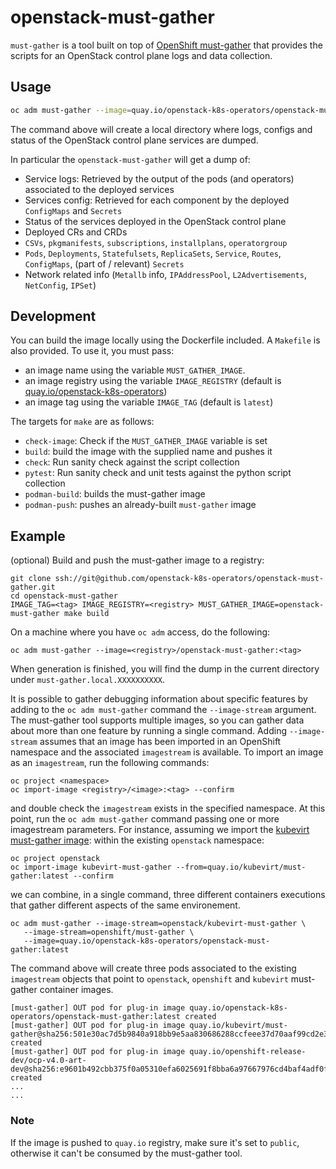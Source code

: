 # openstack-must-gather

`must-gather` is a tool built on top of [OpenShift must-gather](https://github.com/openshift/must-gather)
that provides the scripts for an OpenStack control plane logs and data collection.

## Usage

```sh
oc adm must-gather --image=quay.io/openstack-k8s-operators/openstack-must-gather
```

The command above will create a local directory where logs, configs and status
of the OpenStack control plane services are dumped.

In particular the `openstack-must-gather` will get a dump of:
- Service logs: Retrieved by the output of the pods (and operators) associated to the deployed
  services
- Services config: Retrieved for each component by the deployed `ConfigMaps` and `Secrets`
- Status of the services deployed in the OpenStack control plane
- Deployed CRs and CRDs
- `CSVs`, `pkgmanifests`, `subscriptions`, `installplans`, `operatorgroup`
- `Pods`, `Deployments`, `Statefulsets`, `ReplicaSets`, `Service`, `Routes`, `ConfigMaps`, (part of / relevant) `Secrets`
- Network related info (`Metallb` info, `IPAddressPool`, `L2Advertisements`, `NetConfig`, `IPSet`)

## Development

You can build the image locally using the Dockerfile included.
A `Makefile` is also provided. To use it, you must pass:
- an image name using the variable `MUST_GATHER_IMAGE`.
- an image registry using the variable `IMAGE_REGISTRY` (default is [quay.io/openstack-k8s-operators](https://quay.io/openstack-k8s-operators))
- an image tag using the variable `IMAGE_TAG` (default is `latest`)

The targets for `make` are as follows:
- `check-image`: Check if the `MUST_GATHER_IMAGE` variable is set
- `build`: build the image with the supplied name and pushes it
- `check`: Run sanity check against the script collection
- `pytest`: Run sanity check and unit tests against the python script collection
- `podman-build`: builds the must-gather image
- `podman-push`:  pushes an already-built `must-gather` image

## Example

(optional) Build and push the must-gather image to a registry:

```
git clone ssh://git@github.com/openstack-k8s-operators/openstack-must-gather.git
cd openstack-must-gather
IMAGE_TAG=<tag> IMAGE_REGISTRY=<registry> MUST_GATHER_IMAGE=openstack-must-gather make build
```

On a machine where you have `oc adm` access, do the following:

```
oc adm must-gather --image=<registry>/openstack-must-gather:<tag>
```

When generation is finished, you will find the dump in the current directory
under `must-gather.local.XXXXXXXXXX`.

It is possible to gather debugging information about specific features by adding
to the `oc adm must-gather` command the `--image-stream` argument.
The must-gather tool supports multiple images, so you can gather data about more
than one feature by running a single command.
Adding `--image-stream` assumes that an image has been imported in an OpenShift
namespace and the associated `imagestream` is available.
To import an image as an `imagestream`, run the following commands:

```
oc project <namespace>
oc import-image <registry>/<image>:<tag> --confirm
```

and double check the `imagestream` exists in the specified namespace.
At this point, run the `oc adm must-gather` command passing one or more
imagestream parameters.
For instance, assuming we import the [kubevirt must-gather image](quay.io/kubevirt/must-gather:latest):
within the existing `openstack` namespace:

```
oc project openstack
oc import-image kubevirt-must-gather --from=quay.io/kubevirt/must-gather:latest --confirm
```
we can combine, in a single command, three different containers executions that
gather different aspects of the same environement.

```
oc adm must-gather --image-stream=openstack/kubevirt-must-gather \
   --image-stream=openshift/must-gather \
   --image=quay.io/openstack-k8s-operators/openstack-must-gather:latest
```

The command above will create three pods associated to the existing `imagestream`
objects that point to `openstack`, `openshift` and `kubevirt` must-gather container
images.

```
[must-gather] OUT pod for plug-in image quay.io/openstack-k8s-operators/openstack-must-gather:latest created
[must-gather] OUT pod for plug-in image quay.io/kubevirt/must-gather@sha256:501e30ac7d5b9840a918bb9e5aa830686288ccfeee37d70aaf99cd2e302a2bb0 created
[must-gather] OUT pod for plug-in image quay.io/openshift-release-dev/ocp-v4.0-art-dev@sha256:e9601b492cbb375f0a05310efa6025691f8bba6a97667976cd4baf4adf0f244c created
...
...
```

### Note

If the image is pushed to `quay.io` registry, make sure it's set to `public`,
otherwise it can't be consumed by the must-gather tool.
